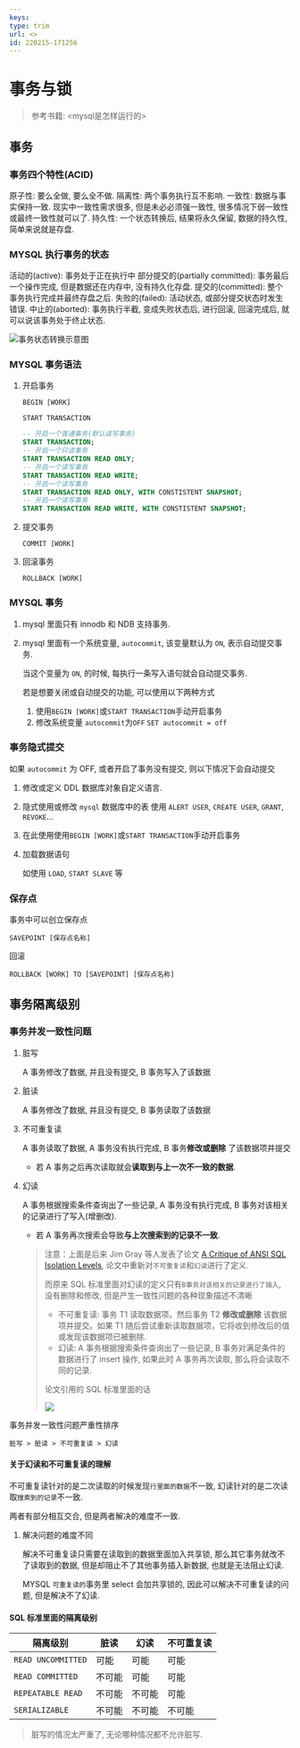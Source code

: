 ```yaml
---
keys: 
type: trim
url: <>
id: 220215-171256
---
```


# 事务与锁

> 参考书籍: <mysql是怎样运行的>

## 事务

### 事务四个特性(ACID)

原子性: 要么全做, 要么全不做.
隔离性: 两个事务执行互不影响.
一致性: 数据与事实保持一致.
现实中一致性需求很多, 但是未必必须强一致性, 很多情况下弱一致性或最终一致性就可以了.
持久性: 一个状态转换后, 结果将永久保留, 数据的持久性, 简单来说就是存盘.

### MYSQL 执行事务的状态

活动的(active): 事务处于正在执行中
部分提交的(partially committed): 事务最后一个操作完成, 但是数据还在内存中, 没有持久化存盘.
提交的(committed): 整个事务执行完成并最终存盘之后.
失败的(failed): 活动状态, 或部分提交状态时发生错误.
中止的(aborted): 事务执行半截, 变成失败状态后, 进行回滚, 回滚完成后, 就可以说该事务处于终止状态.

![事务状态转换示意图](https://gitee.com/cpfree/picture-warehouse/raw/master/pic1/1644840908432.png)

### MYSQL 事务语法

1. 开启事务

   `BEGIN [WORK]`

   `START TRANSACTION`

   ```SQL
   -- 开启一个普通事务(默认读写事务)
   START TRANSACTION;
   -- 开启一个只读事务
   START TRANSACTION READ ONLY;
   -- 开启一个读写事务
   START TRANSACTION READ WRITE;
   -- 开启一个读写事务
   START TRANSACTION READ ONLY, WITH CONSTISTENT SNAPSHOT;
   -- 开启一个读写事务
   START TRANSACTION READ WRITE, WITH CONSTISTENT SNAPSHOT;
   ```

2. 提交事务

   `COMMIT [WORK]`

3. 回滚事务

   `ROLLBACK [WORK]`

### MYSQL 事务

1. mysql 里面只有 innodb 和 NDB 支持事务.

2. mysql 里面有一个系统变量, `autocommit`, 该变量默认为 `ON`, 表示自动提交事务.

   当这个变量为 `ON`, 的时候, 每执行一条写入语句就会自动提交事务.

   若是想要关闭或自动提交的功能, 可以使用以下两种方式

   1. 使用`BEGIN [WORK]`或`START TRANSACTION`手动开启事务
   2. 修改系统变量 `autocommit`为`OFF`
      `SET autocommit = off`

### 事务隐式提交

如果 `autocommit` 为 OFF, 或者开启了事务没有提交, 则以下情况下会自动提交

1. 修改或定义 DDL 数据库对象自定义语言.

2. 隐式使用或修改 `mysql` 数据库中的表
   使用 `ALERT USER`, `CREATE USER`, `GRANT`, `REVOKE`...

3. 在此使用使用`BEGIN [WORK]`或`START TRANSACTION`手动开启事务

4. 加载数据语句

   如使用 `LOAD`, `START SLAVE` 等

### 保存点

事务中可以创立保存点

`SAVEPOINT [保存点名称]`

回滚

`ROLLBACK [WORK] TO [SAVEPOINT] [保存点名称]`

## 事务隔离级别

### 事务并发一致性问题

1. 脏写

   A 事务修改了数据, 并且没有提交, B 事务写入了该数据

2. 脏读

   A 事务修改了数据, 并且没有提交, B 事务读取了该数据

3. 不可重复读

   A 事务读取了数据, A 事务没有执行完成, B 事务**修改或删除** 了该数据项并提交

   - 若 A 事务之后再次读取就会**读取到与上一次不一致的数据**.

4. 幻读

   A 事务根据搜索条件查询出了一些记录, A 事务没有执行完成, B 事务对该相关的记录进行了写入(增删改).

   - 若 A 事务再次搜索会导致**与上次搜索到的记录不一致**.

   > 注意：上面是后来 Jim Gray 等人发表了论文 [A Critique of ANSI SQL Isolation Levels](https://link.zhihu.com/?target=https%3A//www.microsoft.com/en-us/research/wp-content/uploads/2016/02/tr-95-51.pdf), 论文中重新对`不可重复读`和`幻读`进行了定义.
   >
   > 而原来 SQL 标准里面对幻读的定义只有`B事务对该相关的记录进行了插入`, 没有删除和修改, 但是产生一致性问题的各种现象描述不清晰
   >
   > - 不可重复读: 事务 T1 读取数据项。然后事务 T2 **修改或删除** 该数据项并提交。如果 T1 随后尝试重新读取数据项，它将收到修改后的值或发现该数据项已被删除.
   > - 幻读: A 事务根据搜索条件查询出了一些记录, B 事务对满足条件的数据进行了 insert 操作, 如果此时 A 事务再次读取, 那么将会读取不同的记录.
   >
   > 论文引用的 SQL 标准里面的话
   >
   > ![](https://gitee.com/cpfree/picture-warehouse/raw/master/pic1/Snipaste_2022-02-14_21-44-00.jpg)

事务并发一致性问题严重性排序

`脏写 > 脏读 > 不可重复读 > 幻读`

#### 关于幻读和不可重复读的理解

不可重复读针对的是二次读取的时候发现`行里面的数据`不一致, 幻读针对的是二次读取`搜索到的记录`不一致.

两者有部分相互交合, 但是两者解决的难度不一致.

1. 解决问题的难度不同

   解决不可重复读只需要在读取到的数据里面加入共享锁, 那么其它事务就改不了读取到的数据, 但是却阻止不了其他事务插入新数据, 也就是无法阻止幻读.

   MYSQL `可重复读的`事务里 select 会加共享锁的, 因此可以解决不可重复读的问题, 但是解决不了幻读.

#### SQL 标准里面的隔离级别

| 隔离级别           | 脏读   | 幻读   | 不可重复读 |
| ------------------ | ------ | ------ | ---------- |
| `READ UNCOMMITTED` | 可能   | 可能   | 可能       |
| `READ COMMITTED`   | 不可能 | 可能   | 可能       |
| `REPEATABLE READ`  | 不可能 | 不可能 | 可能       |
| `SERIALIZABLE`     | 不可能 | 不可能 | 不可能     |

> 脏写的情况太严重了, 无论哪种情况都不允许脏写.
